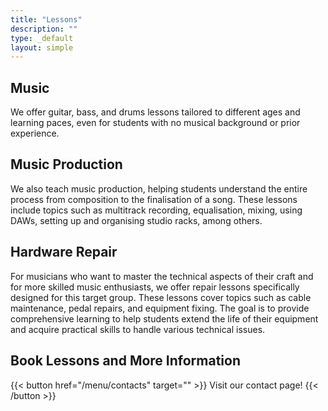```yaml
---
title: "Lessons"
description: ""
type: _default
layout: simple
---
```

## Music

We offer guitar, bass, and drums lessons tailored to different ages and learning paces, even for students with no musical background or prior experience.

## Music Production
We also teach music production, helping students understand the entire process from composition to the finalisation of a song. These lessons include topics such as multitrack recording, equalisation, mixing, using DAWs, setting up and organising studio racks, among others.

## Hardware Repair

For musicians who want to master the technical aspects of their craft and for more skilled music enthusiasts, we offer repair lessons specifically designed for this target group. These lessons cover topics such as cable maintenance, pedal repairs, and equipment fixing. The goal is to provide comprehensive learning to help students extend the life of their equipment and acquire practical skills to handle various technical issues.

## Book Lessons and More Information

{{< button href="/menu/contacts" target="" >}}
Visit our contact page!
{{< /button >}}